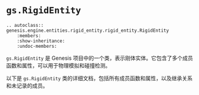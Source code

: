 # `gs.RigidEntity`

```{eval-rst}  
.. autoclass:: genesis.engine.entities.rigid_entity.rigid_entity.RigidEntity
    :members:
    :show-inheritance:
    :undoc-members:
```

`gs.RigidEntity` 是 Genesis 项目中的一个类，表示刚体实体。它包含了多个成员函数和属性，可以用于物理模拟和碰撞检测。

以下是 `gs.RigidEntity` 类的详细文档，包括所有成员函数和属性，以及继承关系和未记录的成员。
